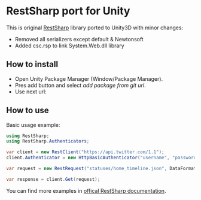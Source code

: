 # RestSharp port for Unity
This is original [RestSharp](https://github.com/restsharp/RestSharp) library ported to Unity3D with minor changes:
- Removed all serializers except default & Newtonsoft
- Added csc.rsp to link System.Web.dll library

## How to install
- Open Unity Package Manager (Window/Package Manager).
- Pres add button and select *add package from git url*.
- Use next url: 

## How to use
Basic usage example:
```C#
using RestSharp;
using RestSharp.Authenticators;

var client = new RestClient("https://api.twitter.com/1.1");
client.Authenticator = new HttpBasicAuthenticator("username", "password");

var request = new RestRequest("statuses/home_timeline.json", DataFormat.Json);

var response = client.Get(request);
```

You can find more examples in [offical RestSharp documentation](https://restsharp.dev/usage/).